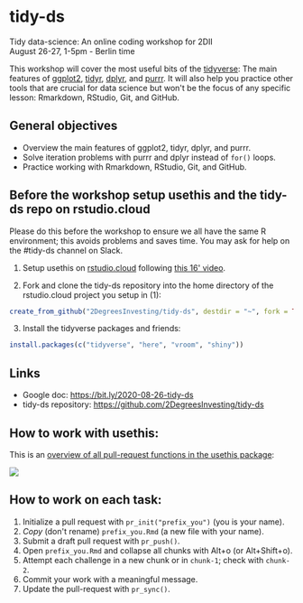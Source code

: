 # tidy-ds

Tidy data-science: An online coding workshop for 2DII  
August 26-27, 1-5pm - Berlin time  

This workshop will cover the most useful bits of the [tidyverse](https://www.tidyverse.org/): The main features of [ggplot2](https://ggplot2.tidyverse.org/), [tidyr](https://tidyr.tidyverse.org/), [dplyr](https://dplyr.tidyverse.org/), and [purrr](https://purrr.tidyverse.org/). It will also help you practice other tools that are crucial for data science but won't be the focus of any specific lesson: Rmarkdown, RStudio, Git, and GitHub.

## General objectives

* Overview the main features of ggplot2, tidyr, dplyr, and purrr.
* Solve iteration problems with purrr and dplyr instead of `for()` loops.
* Practice working with Rmarkdown, RStudio, Git, and GitHub.

## Before the workshop setup usethis and the tidy-ds repo on rstudio.cloud

Please do this before the workshop to ensure we all have the same R environment; this avoids problems and saves time. You may ask for help on the #tidy-ds channel on Slack.

1. Setup usethis on [rstudio.cloud](https://login.rstudio.cloud/) following [this 16' video](https://youtu.be/A_Q6nmUhcGA).

2. Fork and clone the tidy-ds repository into the home directory of the rstudio.cloud project you setup in (1):

```r
create_from_github("2DegreesInvesting/tidy-ds", destdir = "~", fork = TRUE)
```

3. Install the tidyverse packages and friends:

```r
install.packages(c("tidyverse", "here", "vroom", "shiny"))
```

## Links

* Google doc: https://bit.ly/2020-08-26-tidy-ds
* tidy-ds repository: https://github.com/2DegreesInvesting/tidy-ds

## How to work with usethis:

This is an [overview of all pull-request functions in the usethis package](https://usethis.r-lib.org/reference/pull-requests.html#overview-of-all-the-functions):

![](http://i.imgur.com/Yg40mAB.png)

## How to work on each task:

1. Initialize a pull request with `pr_init("prefix_you")` (you is your name).
1. _Copy_ (don't rename) `prefix_you.Rmd` (a new file with your name).
1. Submit a draft pull request with `pr_push()`.
1. Open `prefix_you.Rmd` and collapse all chunks with Alt+o (or Alt+Shift+o).
1. Attempt each challenge in a new chunk or in `chunk-1`; check with `chunk-2`.
1. Commit your work with a meaningful message.
1. Update the pull-request with `pr_sync()`.

